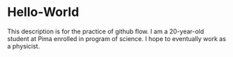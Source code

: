 # Hello-World
This description is for the practice of github flow.
I am a 20-year-old student at Pima enrolled in program of science. I hope to eventually work as a physicist.
